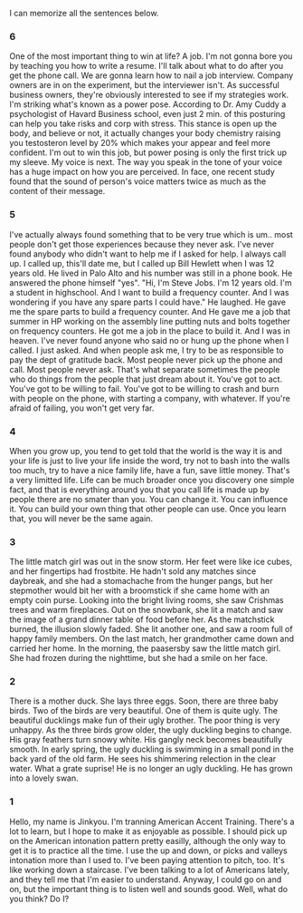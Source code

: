I can memorize all the sentences below.

### 6

One of the most important thing to win at life? A job. I'm not gonna bore you by teaching you how to write a resume. I'll talk about what to do after you get the phone call. We are gonna learn how to nail a job interview.
Company owners are in on the experiment, but the interviewer isn't. As successful business owners, they're obviously interested to see if my strategies work.
I'm striking what's known as a power pose. According to Dr. Amy Cuddy a psychologist of Havard Business school, even just 2 min. of this posturing can help you take risks and corp with stress. This stance is open up the body, and believe or not, it actually changes your body chemistry raising you testosteron level by 20% which makes your appear and feel more confident. I'm out to win this job, but power posing is only the first trick up my sleeve. My voice is next.
The way you speak in the tone of your voice has a huge impact on how you are perceived. In face, one recent study found that the sound of person's voice matters twice as much as the content of their message.


### 5

I've actually always found something that to be very true which is um.. most people don't get those experiences because they never ask. I've never found anybody who didn't want to help me if I asked for help. I always call up. I called up, this'll date me, but I called up Bill Hewlett when I was 12 years old. He lived in Palo Alto and his number was still in a phone book. He answered the phone himself "yes". "Hi, I'm Steve Jobs. I'm 12 years old. I'm a student in highschool. And I want to build a frequency counter. And I was wondering if you have any spare parts I could have." He laughed. He gave me the spare parts to build a frequency counter. And He gave me a job that summer in HP working on the assembly line putting nuts and bolts together on frequency counters. He got me a job in the place to build it. And I was in heaven. I've never found anyone who said no or hung up the phone when I called. I just asked. And when people ask me, I try to be as responsible to pay the dept of gratitude back. Most people never pick up the phone and call. Most people never ask. That's what separate sometimes the people who do things from the people that just dream about it. You've got to act. You've got to be willing to fail. You've got to be willing to crash and burn with people on the phone, with starting a company, with whatever. If you're afraid of failing, you won't get very far.

### 4

When you grow up, you tend to get told that the world is the way it is and your life is just to live your life inside the word, try not to bash into the walls too much, try to have a nice family life, have a fun, save little money. That's a very limitted life. Life can be much broader once you discovery one simple fact, and that is everything around you that you call life is made up by people there are no smater than you.
You can change it. You can influence it. You can build your own thing that other people can use. Once you learn that, you will never be the same again.

### 3

The little match girl was out in the snow storm. Her feet were like ice cubes, and her fingertips had frostbite. He hadn't sold any matches since daybreak, and she had a stomachache from the hunger pangs, but her stepmother would bit her with a broomstick if she came home with an empty coin purse. Looking into the bright living rooms, she saw Crishmas trees and warm fireplaces. Out on the snowbank, she lit a match and saw the image of a grand dinner table of food before her. As the matchstick burned, the illusion slowly faded. She lit another one, and saw a room full of happy family members. On the last match, her grandmother came down and carried her home.
In the morning, the paasersby saw the little match girl. She had frozen during the nighttime, but she had a smile on her face.

### 2

There is a mother duck. She lays three eggs. Soon, there are three baby birds. Two of the birds are very beautiful. One of them is quite ugly. The beautiful ducklings make fun of their ugly brother. The poor thing is very unhappy. As the three birds grow older, the ugly duckling begins to change. His gray feathers turn snowy white. His gangly neck becomes beautifully smooth.
In early spring, the ugly duckling is swimming in a small pond in the back yard of the old farm. He sees his shimmering relection in the clear water. What a grate suprise! He is no longer an ugly duckling. He has grown into a lovely swan.

### 1

Hello, my name is Jinkyou. I'm tranning American Accent Training. There's a lot to learn, but I hope to make it as enjoyable as possible. I should pick up on the American intonation pattern pretty easilly, although the only way to get it is to practice all the time. I use the up and down, or picks and valleys intonation more than I used to. I've been paying attention to pitch, too. It's like working down a staircase. I've been talking to a lot of Americans lately, and they tell me that I'm easier to understand. Anyway, I could go on and on, but the important thing is to listen well and sounds good. Well, what do you think? Do I?